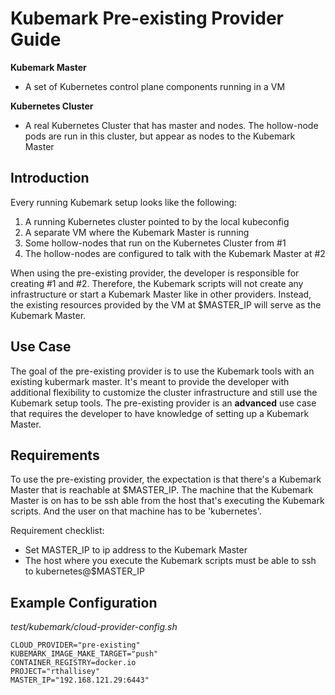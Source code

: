 # Kubemark Pre-existing Provider Guide

**Kubemark Master**
- A set of Kubernetes control plane components running in a VM

**Kubernetes Cluster**
- A real Kubernetes Cluster that has master and nodes. The hollow-node pods
  are run in this cluster, but appear as nodes to the Kubemark Master

## Introduction

Every running Kubemark setup looks like the following:
 1) A running Kubernetes cluster pointed to by the local kubeconfig
 2) A separate VM where the Kubemark Master is running
 3) Some hollow-nodes that run on the Kubernetes Cluster from #1
 4) The hollow-nodes are configured to talk with the Kubemark Master at #2

When using the pre-existing provider, the developer is responsible for creating
#1 and #2.  Therefore, the Kubemark scripts will not create any infrastructure
or start a Kubemark Master like in other providers. Instead, the existing
resources provided by the VM at $MASTER_IP will serve as the Kubemark Master.

## Use Case

The goal of the pre-existing provider is to use the Kubemark tools with an
existing kubermark master. It's meant to provide the developer with
additional flexibility to customize the cluster infrastructure and still use
the Kubemark setup tools.  The pre-existing provider is an **advanced** use
case that requires the developer to have knowledge of setting up a Kubemark
Master.

## Requirements

To use the pre-existing provider, the expectation is that there's a Kubemark
Master that is reachable at $MASTER_IP. The machine that the Kubemark Master is
on has to be ssh able from the host that's executing the Kubemark scripts. And
the user on that machine has to be 'kubernetes'.

Requirement checklist:
- Set MASTER_IP to ip address to the Kubemark Master
- The host where you execute the Kubemark scripts must be able to ssh to
  kubernetes@$MASTER_IP

## Example Configuration

_test/kubemark/cloud-provider-config.sh_

```
CLOUD_PROVIDER="pre-existing"
KUBEMARK_IMAGE_MAKE_TARGET="push"
CONTAINER_REGISTRY=docker.io
PROJECT="rthallisey"
MASTER_IP="192.168.121.29:6443"
```
